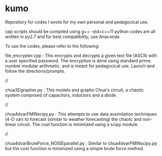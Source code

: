 # kumo
Repository for codes I wrote for my own personal and pedagocical use.

cpp scripts should be compiled using g++ -std=c++11
python codes are all written in py2.7 and for best compatibility, use Anaconda

To use the codes, please refer to the following:

file_encrypter.cpp : 
This encrypts and decrypts a given text file (ASCII) with a user specified password. 
The encryption is done using standard prime number modular arithmetic, and is meant for pedagocical use.
Launch and follow the directions/prompts.

//

chua3Dgrapher.py : 
This models and graphs Chua's circuit, a chaotic system comprised of capacitors, inductors and a diode.

//

chua4dvarFMINscipy.py : 
This attempts to use data assimilation techniques (4-D var) to forecast (similar to weather forecasting) the chaotc and non-linear circuit. 
The cost function is minimized using a scipy module.

//

chua4dvarBruteForce_NOISEparallel.py : 
Similar to chua4dvarFMINscipy.py but the cost function is minimized using a simple brute force method. 
